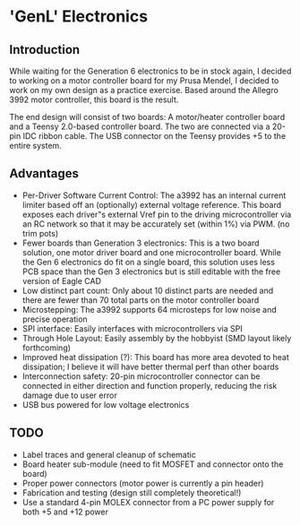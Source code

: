 'GenL' Electronics
=================

Introduction
------------

While waiting for the Generation 6 electronics to be in stock again, I decided to working on a motor controller board for my Prusa Mendel, I decided to work on my own design as a practice exercise. Based around the Allegro 3992 motor controller, this board is the result. 

The end design will consist of two boards: A motor/heater controller board and a Teensy 2.0-based controller board. The two are connected via a 20-pin IDC ribbon cable. The USB connector on the Teensy provides +5 to the entire system. 

Advantages
----------

* Per-Driver Software Current Control: The a3992 has an internal current limiter based off an (optionally) external voltage reference. This board exposes each driver&quot;s  external Vref pin to the driving microcontroller via an RC network so that it may be accurately set (within 1%) via PWM. (no trim pots)
* Fewer boards than Generation 3 electronics: This is a two board solution, one motor driver board and one microcontroller board. While the Gen 6 electronics do fit on a single board, this solution uses less PCB space than the Gen 3 electronics but is still editable with the free version of Eagle CAD
* Low distinct part count: Only about 10 distinct parts are needed and there are fewer than 70 total parts on the motor controller board
* Microstepping: The a3992 supports 64 microsteps for low noise and precise operation
* SPI interface: Easily interfaces with microcontrollers via SPI
* Through Hole Layout: Easily assembly by the hobbyist (SMD layout likely forthcoming)
* Improved heat dissipation (?): This board has more area devoted to heat dissipation; I believe it will have better thermal perf than other boards
* Interconnection safety: 20-pin microcontroller connector can be connected in either direction and function properly, reducing the risk damage due to user error
* USB bus powered for low voltage electronics

TODO
----

* Label traces and general cleanup of schematic
* Board heater sub-module (need to fit MOSFET and connector onto the board)
* Proper power connectors (motor power is currently a pin header)
* Fabrication and testing (design still completely theoretical!)
* Use a standard 4-pin MOLEX connector from a PC power supply for both +5 and +12 power
